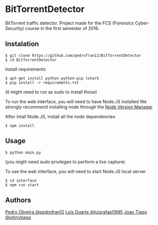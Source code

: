 # BitTorrentDetector
BitTorrent traffic detector. Project made for the FCS (Forensics Cyber-Security) course in the first semester of 2016.

## Instalation
```
$ git clone https://github.com/pedrofran12/BitTorrentDetector
$ cd BitTorrentDetector
```

Install requirements
```
$ apt-get install python python-pip tshark
$ pip install -r requirements.txt
```
(it might need to run as sudo to install those)

To run the web interface, you will need to have Node.JS installed
We strongly recommend installing node through the [Node Version Manager](https://github.com/creationix/nvm)

After intall Node.JS, install all the node dependencies
```
$ npm install
```

## Usage
```
$ python main.py
```
(you migth need sudo privileges to perform a live capture)

To use the web interface, you will need to start Node.JS local server
```
$ cd interface
$ npm run start
```

## Authors
[Pedro Oliveira @pedrofran12](https://github.com/pedrofran12)
[Luís Duarte @luisrafael1995](https://github.com/luisrafael1995)
[Joao Tiago @johnytiago](https://github.com/johnytiago)
